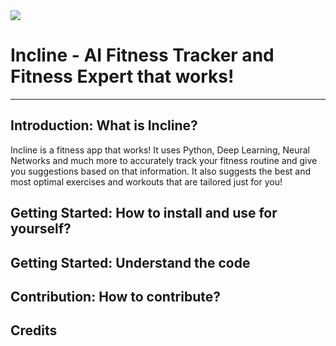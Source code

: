 <img src="logo.jpg" />

# Incline - AI Fitness Tracker and Fitness Expert that works!

---

## Introduction: What is Incline?

Incline is a fitness app that works! It uses Python, Deep Learning, Neural Networks and much more to accurately track your fitness routine and give you suggestions based on that information. It also suggests the best and most optimal exercises and workouts that are tailored just for you!

## Getting Started: How to install and use for yourself?

## Getting Started: Understand the code

## Contribution: How to contribute?

## Credits
